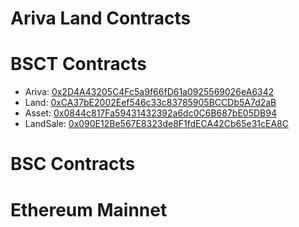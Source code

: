 # Ariva Land Contracts

# BSCT Contracts

- Ariva: [0x2D4A43205C4Fc5a9f66fD61a0925569026eA6342](https://testnet.bscscan.com/address/0x2D4A43205C4Fc5a9f66fD61a0925569026eA6342)
- Land: [0xCA37bE2002Eef546c33c83785905BCCDb5A7d2aB](https://testnet.bscscan.com/address/0xCA37bE2002Eef546c33c83785905BCCDb5A7d2aB)
- Asset: [0x0844c817Fa59431432392a6dc0C6B687bE05DB94](https://testnet.bscscan.com/address/0x0844c817Fa59431432392a6dc0C6B687bE05DB94)
- LandSale: [0x090E12Be567E8323de8F1fdECA42Cb65e31cEA8C](https://testnet.bscscan.com/address/0x090E12Be567E8323de8F1fdECA42Cb65e31cEA8C)

# BSC Contracts

# Ethereum Mainnet
